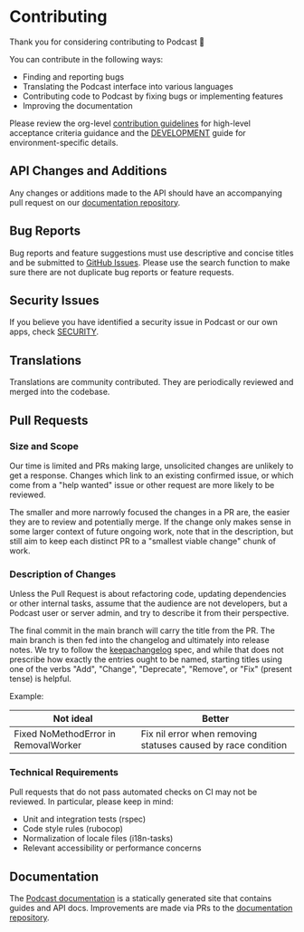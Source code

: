 # Contributing

Thank you for considering contributing to Podcast 🐘

You can contribute in the following ways:

- Finding and reporting bugs
- Translating the Podcast interface into various languages
- Contributing code to Podcast by fixing bugs or implementing features
- Improving the documentation

Please review the org-level [contribution guidelines] for high-level acceptance
criteria guidance and the [DEVELOPMENT] guide for environment-specific details.

## API Changes and Additions

Any changes or additions made to the API should have an accompanying pull
request on our [documentation repository].

## Bug Reports

Bug reports and feature suggestions must use descriptive and concise titles and
be submitted to [GitHub Issues]. Please use the search function to make sure
there are not duplicate bug reports or feature requests.

## Security Issues

If you believe you have identified a security issue in Podcast or our own apps,
check [SECURITY].

## Translations

Translations are community contributed. They are periodically reviewed and merged into the codebase.

## Pull Requests

### Size and Scope

Our time is limited and PRs making large, unsolicited changes are unlikely to
get a response. Changes which link to an existing confirmed issue, or which come
from a "help wanted" issue or other request are more likely to be reviewed.

The smaller and more narrowly focused the changes in a PR are, the easier they
are to review and potentially merge. If the change only makes sense in some
larger context of future ongoing work, note that in the description, but still
aim to keep each distinct PR to a "smallest viable change" chunk of work.

### Description of Changes

Unless the Pull Request is about refactoring code, updating dependencies or
other internal tasks, assume that the audience are not developers, but a
Podcast user or server admin, and try to describe it from their perspective.

The final commit in the main branch will carry the title from the PR. The main
branch is then fed into the changelog and ultimately into release notes. We try
to follow the [keepachangelog] spec, and while that does not prescribe how
exactly the entries ought to be named, starting titles using one of the verbs
"Add", "Change", "Deprecate", "Remove", or "Fix" (present tense) is helpful.

Example:

| Not ideal                            | Better                                                        |
| ------------------------------------ | ------------------------------------------------------------- |
| Fixed NoMethodError in RemovalWorker | Fix nil error when removing statuses caused by race condition |

### Technical Requirements

Pull requests that do not pass automated checks on CI may not be reviewed. In
particular, please keep in mind:

- Unit and integration tests (rspec)
- Code style rules (rubocop)
- Normalization of locale files (i18n-tasks)
- Relevant accessibility or performance concerns

## Documentation

The [Podcast documentation] is a statically generated site that contains guides
and API docs. Improvements are made via PRs to the [documentation repository].

[contribution guidelines]: https://github.com/dambar08/.github/blob/main/CONTRIBUTING.md
[DEVELOPMENT]: docs/DEVELOPMENT.md
[documentation repository]: https://github.com/dambar08/documentation
[GitHub Issues]: https://github.com/dambar08/podcast/issues
[keepachangelog]: https://keepachangelog.com/en/1.0.0/
[Podcast documentation]: https://github.com/dambar08/docs
[SECURITY]: SECURITY.md
